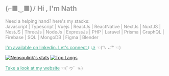 <h2 style="color:#999999">(⌐■‿■)ﾉ Hi , I'm Nath</h2>

<p style="color:#999999">
Need a helping hand? here's my stacks:</br>
Javascript | Typescript | Vuejs | ReactJs | ReactNative | NextJs | NuxtJS | NestJS | ThreeJs | NodeJs | ExpressJs | PHP | Laravel | Prisma | GraphQL | Firebase | SQL | MongoDB | Figma | Blender
</p>

<a href="https://www.linkedin.com/in/nathan-mande-87b0b2196/" target="blank" style="color:#3ea88d;">I'm available on linkedin. Let's connect <img src="https://pbs.twimg.com/profile_images/1661161645857710081/6WtDIesg_400x400.png" height="12" alt="Linkedin logo" />↗</a> <span style="color:#999999">☜( ͡~ ᴗ ͡° ☜)</span>

[![Neosoulink's stats](https://github-readme-stats.vercel.app/api?username=Neosoulink&show_icons=true&layout=compact&show_owner=true&theme=gotham&text_color=999999&bg_color=00000000&title_color=3ea88d&hide_title=true&hide_border=true)](https://github.com/Neosoulink)
[![Top Langs](https://github-readme-stats.vercel.app/api/top-langs/?username=Neosoulink&include_all_commits=true&layout=compact&langs_count=6&hide=html,css,less,scss,hack,php&show_icons=true&count_private=true&theme=gotham&text_color=999999&bg_color=00000000&title_color=3ea88d&hide_border=true)](https://github.com/Neosoulink)

<a href="https://nsl-me.web.app" target="blank" style="color:#3ea88d;">Take a look at my website</a> <span style="color:#999999">☜(ﾟヮﾟ ☜)</span>
